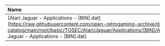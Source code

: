 |Name|Size|
|:---|---:|
|[Atari Jaguar - Applications - [BIN].dat](https://raw.githubusercontent.com/open-retrogaming-archive/dat-catalog/main/root/basic/TOSEC/Atari/Jaguar/Applications/[BIN]/Atari Jaguar - Applications - [BIN].dat)|1864|
